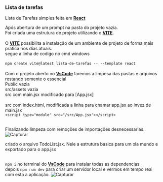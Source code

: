 ### Lista de tarefas
Lista de Tarefas simples feita em [**React**](https://react.dev/)

Após abertura de um prompt na pasta do projeto vazia.</br> 
Foi criada uma estrutura de projeto utilizando o [**VITE**](https://vitejs.dev/).</br>
</br>
O [**VITE**](https://vitejs.dev/) possibilita a instalação de um ambiente de projeto de forma mais pratica nos dias atuais.</br>
segue a linha de codigo no cmd windows</br>
</br>
`npm create vite@latest lista-de-tarefas -- --template react`</br>
</br>
Com o projeto aberto no [**VsCode**](https://code.visualstudio.com/) faremos a limpesa das pastas e arquivos restando somente o essencial</br>
Public vazia</br>
src/assets vazia</br>
src com main.jsx modificado para [App.jsx]</br>
</br>
src com index.html, modificada a linha para chamar app.jsx ao invez de main.jsx</br>
`<script type="module" src="/src/App.jsx"></script>`</br>
</br>

Finalizando limpeza com remoções de importações desnecessarias.
![Capturar](https://user-images.githubusercontent.com/101286798/230476409-9e2e6221-9c5b-43d4-8761-7e9f26676622.JPG)

criado o arquivo TodoList.jsx. Nele a estrutura basica para um ola mundo e exportado para o app.jsx</br>
</br>

`npm i` no terminal do [**VsCode**](https://code.visualstudio.com/) para instalar todas as dependencias </br>
depois `npm rum dev` para criar um servidor local e vermos em tempo real com esta a aplicação.
![Capturar](https://user-images.githubusercontent.com/101286798/230487733-f4ec3894-59d6-4c9c-9001-42539b2d7b97.JPG)


